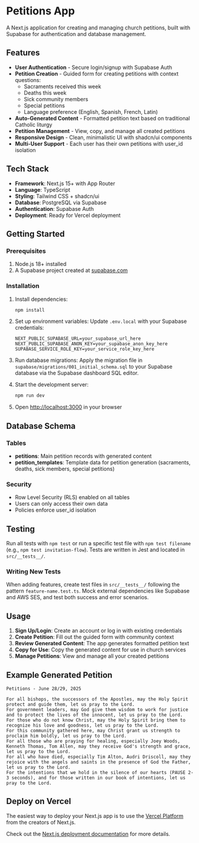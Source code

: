 # Petitions App

A Next.js application for creating and managing church petitions, built with Supabase for authentication and database management.

## Features

- **User Authentication** - Secure login/signup with Supabase Auth
- **Petition Creation** - Guided form for creating petitions with context questions:
  - Sacraments received this week
  - Deaths this week
  - Sick community members
  - Special petitions
  - Language preference (English, Spanish, French, Latin)
- **Auto-Generated Content** - Formatted petition text based on traditional Catholic liturgy
- **Petition Management** - View, copy, and manage all created petitions
- **Responsive Design** - Clean, minimalistic UI with shadcn/ui components
- **Multi-User Support** - Each user has their own petitions with user_id isolation

## Tech Stack

- **Framework**: Next.js 15+ with App Router
- **Language**: TypeScript
- **Styling**: Tailwind CSS + shadcn/ui
- **Database**: PostgreSQL via Supabase
- **Authentication**: Supabase Auth
- **Deployment**: Ready for Vercel deployment

## Getting Started

### Prerequisites

1. Node.js 18+ installed
2. A Supabase project created at [supabase.com](https://supabase.com)

### Installation

1. Install dependencies:
   ```bash
   npm install
   ```

2. Set up environment variables:
   Update `.env.local` with your Supabase credentials:
   ```env
   NEXT_PUBLIC_SUPABASE_URL=your_supabase_url_here
   NEXT_PUBLIC_SUPABASE_ANON_KEY=your_supabase_anon_key_here
   SUPABASE_SERVICE_ROLE_KEY=your_service_role_key_here
   ```

3. Run database migrations:
   Apply the migration file in `supabase/migrations/001_initial_schema.sql` to your Supabase database via the Supabase dashboard SQL editor.

4. Start the development server:
   ```bash
   npm run dev
   ```

5. Open [http://localhost:3000](http://localhost:3000) in your browser

## Database Schema

### Tables

- **petitions**: Main petition records with generated content
- **petition_templates**: Template data for petition generation (sacraments, deaths, sick members, special petitions)

### Security

- Row Level Security (RLS) enabled on all tables
- Users can only access their own data
- Policies enforce user_id isolation

## Testing

Run all tests with `npm test` or run a specific test file with `npm test filename` (e.g., `npm test invitation-flow`). Tests are written in Jest and located in `src/__tests__/`.

### Writing New Tests

When adding features, create test files in `src/__tests__/` following the pattern `feature-name.test.ts`. Mock external dependencies like Supabase and AWS SES, and test both success and error scenarios.

## Usage

1. **Sign Up/Login**: Create an account or log in with existing credentials
2. **Create Petition**: Fill out the guided form with community context
3. **Review Generated Content**: The app generates formatted petition text
4. **Copy for Use**: Copy the generated content for use in church services
5. **Manage Petitions**: View and manage all your created petitions

## Example Generated Petition

```
Petitions - June 28/29, 2025

For all bishops, the successors of the Apostles, may the Holy Spirit protect and guide them, let us pray to the Lord.
For government leaders, may God give them wisdom to work for justice and to protect the lives of the innocent, let us pray to the Lord.
For those who do not know Christ, may the Holy Spirit bring them to recognize his love and goodness, let us pray to the Lord.
For this community gathered here, may Christ grant us strength to proclaim him boldly, let us pray to the Lord.
For all those who are praying for healing, especially Joey Woods, Kenneth Thomas, Tom Allen, may they receive God's strength and grace, let us pray to the Lord.
For all who have died, especially Tim Alton, Audri Driscoll, may they rejoice with the angels and saints in the presence of God the Father, let us pray to the Lord.
For the intentions that we hold in the silence of our hearts (PAUSE 2-3 seconds), and for those written in our book of intentions, let us pray to the Lord.
```

## Deploy on Vercel

The easiest way to deploy your Next.js app is to use the [Vercel Platform](https://vercel.com/new?utm_medium=default-template&filter=next.js&utm_source=create-next-app&utm_campaign=create-next-app-readme) from the creators of Next.js.

Check out the [Next.js deployment documentation](https://nextjs.org/docs/app/building-your-application/deploying) for more details.
